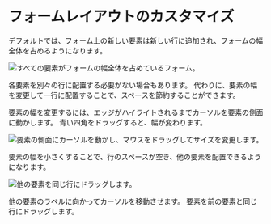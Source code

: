 # フォームレイアウトのカスタマイズ

デフォルトでは、フォーム上の新しい要素は新しい行に追加され、フォームの幅全体を占めるようになります。

![すべての要素がフォームの幅全体を占めているフォーム。](customizing-form-layouts/images/01.png)

各要素を別々の行に配置する必要がない場合もあります。 代わりに、要素の幅を変更して一行に配置することで、スペースを節約することができます。

要素の幅を変更するには、エッジがハイライトされるまでカーソルを要素の側面に動かします。 青い四角をドラッグすると、幅が変わります。

![要素の側面にカーソルを動かし、マウスをドラッグしてサイズを変更します。](customizing-form-layouts/images/02.png)

要素の幅を小さくすることで、行のスペースが空き、他の要素を配置できるようになります。

![他の要素を同じ行にドラッグします。](customizing-form-layouts/images/03.png)

他の要素のラベルに向かってカーソルを移動させます。 要素を前の要素と同じ行にドラッグします。
